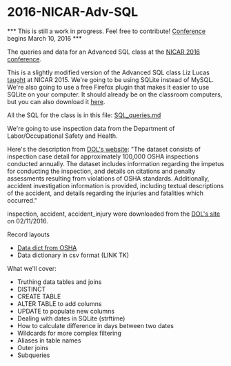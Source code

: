 # 2016-NICAR-Adv-SQL

*** This is still a work in progress. Feel free to contribute! [Conference](http://ire.org/conferences/nicar2016/) begins March 10, 2016 ***

The queries and data for an Advanced SQL class at the [NICAR 2016 conference](ire.org/conferences/nicar2016/).

This is a slightly modified version of the Advanced SQL class Liz Lucas [taught](https://github.com/eklucas/NICAR-Adv-SQL) at NICAR 2015. We're going to be using SQLite instead of MySQL. We're also going to use a free Firefox plugin that makes it easier to use SQLite on your computer. It should already be on the classroom computers, but you can also download it [here](https://addons.mozilla.org/en-US/firefox/addon/sqlite-manager/).

All the SQL for the class is in this file: [SQL_queries.md](SQL_queries.md)

We're going to use inspection data from the	Department of Labor/Occupational Safety and Health.

Here's the description from [DOL's website](http://ogesdw.dol.gov/views/data_summary.php): "The dataset consists of inspection case detail for approximately 100,000 OSHA inspections conducted annually. The dataset includes information regarding the impetus for conducting the inspection, and details on citations and penalty assessments resulting from violations of OSHA standards. Additionally, accident investigation information is provided, including textual descriptions of the accident, and details regarding the injuries and fatalities which occurred."

inspection, accident, accident_injury were downloaded from the [DOL's site](http://ogesdw.dol.gov/views/data_summary.php) on  02/11/2016.

Record layouts
* [Data dict from OSHA](http://enforcedata.dol.gov/views/dd_display.php)
* Data dictionary in csv format (LINK TK)


What we'll cover:

* Truthing data tables and joins
* DISTINCT
* CREATE TABLE
* ALTER TABLE to add columns
* UPDATE to populate new columns
* Dealing with dates in SQLite (strftime)
* How to calculate difference in days between two dates
* Wildcards for more complex filtering
* Aliases in table names
* Outer joins
* Subqueries
